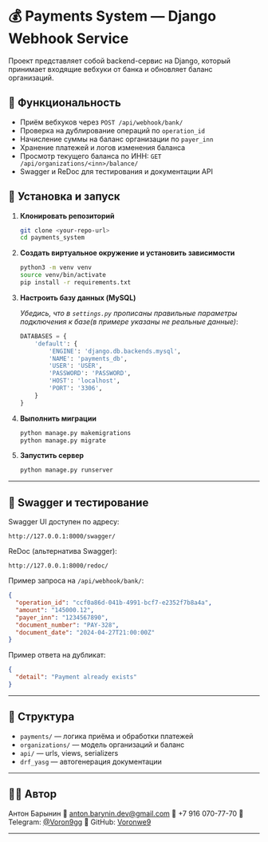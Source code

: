


# 💰 Payments System — Django Webhook Service

Проект представляет собой backend-сервис на Django, который принимает входящие вебхуки от банка и обновляет баланс организаций.

## 📌 Функциональность

- Приём вебхуков через `POST /api/webhook/bank/`
- Проверка на дублирование операций по `operation_id`
- Начисление суммы на баланс организации по `payer_inn`
- Хранение платежей и логов изменения баланса
- Просмотр текущего баланса по ИНН: `GET /api/organizations/<inn>/balance/`
- Swagger и ReDoc для тестирования и документации API



## 🚀 Установка и запуск

1. **Клонировать репозиторий**
   ```bash
   git clone <your-repo-url>
   cd payments_system


2. **Создать виртуальное окружение и установить зависимости**

   ```bash
   python3 -m venv venv
   source venv/bin/activate
   pip install -r requirements.txt
   ```

3. **Настроить базу данных (MySQL)**

   *Убедись, что в `settings.py` прописаны правильные параметры подключения к базе(в примере указаны не реальные данные)*:

   ```python
   DATABASES = {
       'default': {
           'ENGINE': 'django.db.backends.mysql',
           'NAME': 'payments_db',
           'USER': 'USER',
           'PASSWORD': 'PASSWORD',
           'HOST': 'localhost',
           'PORT': '3306',
       }
   }
   ```

4. **Выполнить миграции**

   ```bash
   python manage.py makemigrations
   python manage.py migrate
   ```

5. **Запустить сервер**

   ```bash
   python manage.py runserver
   ```

---

## 🧪 Swagger и тестирование

Swagger UI доступен по адресу:

```
http://127.0.0.1:8000/swagger/
```

ReDoc (альтернатива Swagger):

```
http://127.0.0.1:8000/redoc/
```

Пример запроса на `/api/webhook/bank/`:

```json
{
  "operation_id": "ccf0a86d-041b-4991-bcf7-e2352f7b8a4a",
  "amount": "145000.12",
  "payer_inn": "1234567890",
  "document_number": "PAY-328",
  "document_date": "2024-04-27T21:00:00Z"
}
```

Пример ответа на дубликат:

```json
{
  "detail": "Payment already exists"
}
```

---

## 📂 Структура

* `payments/` — логика приёма и обработки платежей
* `organizations/` — модель организаций и баланс
* `api/` — urls, views, serializers
* `drf_yasg` — автогенерация документации

---

## 👨‍💻 Автор

Антон Барынин
📧 [anton.barynin.dev@gmail.com](mailto:anton.barynin.dev@gmail.com)
📱 +7 916 070-77-70
💬 Telegram: [@Voron9gg](https://t.me/Voron9gg)
💼 GitHub: [Voronwe9](https://github.com/Voronwe9)

---


